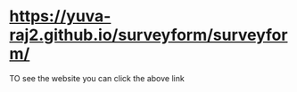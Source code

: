 # https://yuva-raj2.github.io/surveyform/surveyform/

TO see the website you can click the above link
